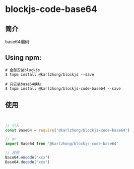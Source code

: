 # blockjs-code-base64

## 简介
base64编码

## Using npm:
```shell
# 全部安装blockjs
$ tnpm install @karlzhong/blockjs --save

# 只安装base64模块
$ tnpm install @karlzhong/blockjs-code-base64 --save
```

## 使用
```js


// 引入
const Base64 = require('@karlzhong/blockjs-code-base64')

// or
import Base64 from '@karlzhong/blockjs-code-base64'

// 样例
Base64.encode('xxx')
Base64.decode('xxx')

```